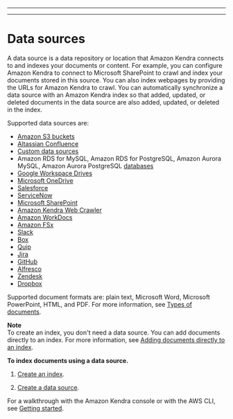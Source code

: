--------

--------

# Data sources<a name="hiw-data-source"></a>

A data source is a data repository or location that Amazon Kendra connects to and indexes your documents or content\. For example, you can configure Amazon Kendra to connect to Microsoft SharePoint to crawl and index your documents stored in this source\. You can also index webpages by providing the URLs for Amazon Kendra to crawl\. You can automatically synchronize a data source with an Amazon Kendra index so that added, updated, or deleted documents in the data source are also added, updated, or deleted in the index\.

Supported data sources are:
+ [Amazon S3 buckets](https://docs.aws.amazon.com/kendra/latest/dg/data-source-s3.html)
+ [Altassian Confluence](https://docs.aws.amazon.com/kendra/latest/dg/data-source-confluence.html)
+ [Custom data sources](https://docs.aws.amazon.com/kendra/latest/dg/data-source-custom.html)
+ Amazon RDS for MySQL, Amazon RDS for PostgreSQL, Amazon Aurora MySQL, Amazon Aurora PostgreSQL [databases](https://docs.aws.amazon.com/kendra/latest/dg/data-source-database.html)
+ [Google Workspace Drives](https://docs.aws.amazon.com/kendra/latest/dg/data-source-google-drive.html)
+ [Microsoft OneDrive](https://docs.aws.amazon.com/kendra/latest/dg/data-source-onedrive.html)
+ [Salesforce](https://docs.aws.amazon.com/kendra/latest/dg/data-source-salesforce.html)
+ [ServiceNow](https://docs.aws.amazon.com/kendra/latest/dg/data-source-servicenow.html)
+ [Microsoft SharePoint](https://docs.aws.amazon.com/kendra/latest/dg/data-source-sharepoint.html)
+ [Amazon Kendra Web Crawler](https://docs.aws.amazon.com/kendra/latest/dg/data-source-web-crawler.html)
+ [Amazon WorkDocs](https://docs.aws.amazon.com/kendra/latest/dg/data-source-workdocs.html)
+ [Amazon FSx](https://docs.aws.amazon.com/kendra/latest/dg/data-source-fsx.html)
+ [Slack](https://docs.aws.amazon.com/kendra/latest/dg/data-source-slack.html)
+ [Box](https://docs.aws.amazon.com/kendra/latest/dg/data-source-box.html)
+ [Quip](https://docs.aws.amazon.com/kendra/latest/dg/data-source-quip.html)
+ [Jira](https://docs.aws.amazon.com/kendra/latest/dg/data-source-jira.html)
+ [GitHub](https://docs.aws.amazon.com/kendra/latest/dg/data-source-github.html)
+ [Alfresco](https://docs.aws.amazon.com/kendra/latest/dg/data-source-alfresco.html)
+ [Zendesk](https://docs.aws.amazon.com/kendra/latest/dg/data-source-zendesk.html)
+ [Dropbox](https://docs.aws.amazon.com/kendra/latest/dg/data-source-dropbox.html)

Supported document formats are: plain text, Microsoft Word, Microsoft PowerPoint, HTML, and PDF\. For more information, see [Types of documents](index-document-types.md)\.

**Note**  
To create an index, you don't need a data source\. You can add documents directly to an index\. For more information, see [Adding documents directly to an index](in-adding-documents.md)\.

**To index documents using a data source\.**

1. [Create an index](create-index.md)\.

1. [Create a data source](data-source.md)\.

 For a walkthrough with the Amazon Kendra console or with the AWS CLI, see [Getting started](getting-started.md)\.